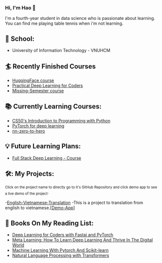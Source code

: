 ### Hi, I'm Hao :boy:

I'm a fourth-year student in data science who is passionate about learning. You can find me playing table tennis when i'm not learning.

## :school: School:
- University of Information Technology - VNUHCM
## :surfer: Recently Finished Courses
- [HuggingFace course](https://huggingface.co/course/)
- [Practical Deep Learning for Coders](https://course.fast.ai/)
- [Missing-Semester course](https://missing.csail.mit.edu/2020/)
## :books: Currently Learning Courses:
- [CS50's Introduction to Programming with Python](https://learning.edx.org/course/course-v1:HarvardX+CS50P+Python/home)
- [PyTorch for deep learning](https://www.youtube.com/watch?v=Z_ikDlimN6A)
- [nn-zero-to-hero](https://github.com/karpathy/nn-zero-to-hero)
## :bulb: Future Learning Plans:
- [Full Stack Deep Learning - Course](https://fullstackdeeplearning.com/course/2022/)
## 🛠: My Projects:
<sub>Click on the project name to directly go to it's GitHub Repository and click demo app to see a live demo of the project</sub>.

-[English-Vietnamese-Translation](https://github.com/haotieu2001/En-Vi-translation) -This is a project to translation from english to vietnamese.[[Demo-App](https://huggingface.co/spaces/haotieu/en-vi-translation)]

## :notebook: Books On My Reading List:
- [Deep Learning for Coders with Fastai and PyTorch](https://www.amazon.com/Deep-Learning-Coders-fastai-PyTorch/dp/1492045527)
- [Meta Learning: How To Learn Deep Learning And Thrive In The Digital World](https://www.goodreads.com/en/book/show/58213068-meta-learning)
- [Machine Learning With Pytorch And Scikit-learn](https://www.packtpub.com/product/machine-learning-with-pytorch-and-scikit-learn/9781801819312)
- [Natural Language Processing with Transformers](https://transformersbook.com/)
